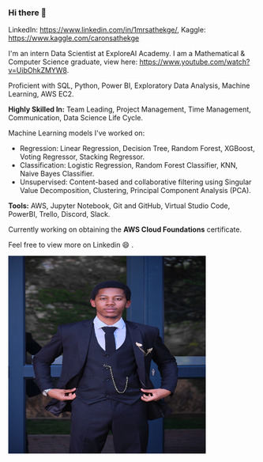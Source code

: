 ### Hi there 👋
LinkedIn: https://www.linkedin.com/in/1mrsathekge/, Kaggle: https://www.kaggle.com/caronsathekge

I'm an intern Data Scientist at ExploreAI Academy.
I am a Mathematical & Computer Science graduate, view here: https://www.youtube.com/watch?v=UibOhkZMYW8.

Proficient with SQL, Python, Power BI, Exploratory Data Analysis, Machine Learning, AWS EC2.

**Highly Skilled In:**
Team Leading, Project Management, Time Management, Communication, Data Science Life Cycle.

Machine Learning models I've worked on:
- Regression: Linear Regression, Decision Tree, Random Forest, XGBoost, Voting Regressor, Stacking Regressor.
- Classification: Logistic Regression, Random Forest Classifier, KNN, Naive Bayes Classifier.
- Unsupervised: Content-based and collaborative filtering using Singular Value Decomposition, Clustering, Principal Component Analysis (PCA).

**Tools:**
AWS, Jupyter Notebook, Git and GitHub, Virtual Studio Code, PowerBI, Trello, Discord, Slack.

Currently working on obtaining the **AWS Cloud Foundations** certificate.

Feel free to view more on Linkedin 😄 .

<img
  src="Caron_Sathekge.jpg"
  alt="A picture of Caron Sathekge"
  style="display: inline-block; margin: 0 auto; height: 400px; width: 400px">

<!--
**MrSathekge/MrSathekge** is a ✨ _special_ ✨ repository because its `README.md` (this file) appears on your GitHub profile.

Here are some ideas to get you started:

- 🔭 I’m currently working on ...
- 🌱 I’m currently learning ...
- 👯 I’m looking to collaborate on ...
- 🤔 I’m looking for help with ...
- 💬 Ask me about ...
- 📫 How to reach me: ...
- 😄 Pronouns: ...
- ⚡ Fun fact: ...
-->
